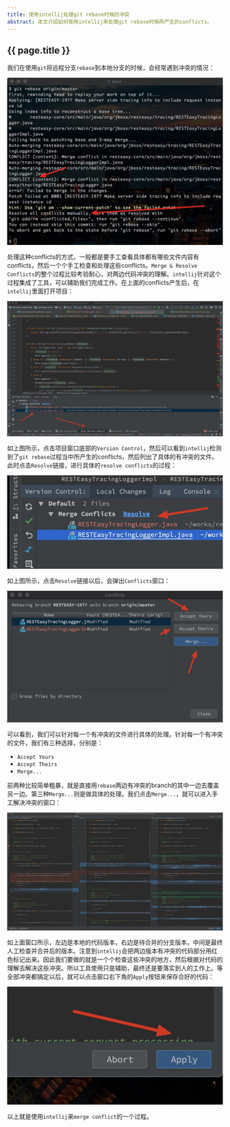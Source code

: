 ```yaml
---
title: 使用intellij处理git rebase时候的冲突
abstract: 本文介绍如何使用intellij来处理git rebase时候所产生的conflicts。
---
```


## {{ page.title }}

我们在使用`git`将远程分支`rebase`到本地分支的时候，会经常遇到冲突的情况：

![](https://raw.githubusercontent.com/liweinan/blogpic2019/master/data/apr13/3121554980605_.pic_hd.jpg)

处理这种conflicts的方式，一般都是要手工查看具体都有哪些文件内容有conflicts，然后一个个手工检查和处理这些conflicts。`Merge & Resolve Conflicts`的整个过程比较考验耐心，对两边代码冲突的理解。`intellij`针对这个过程集成了工具，可以辅助我们完成工作。在上面的conflicts产生后，在`intellij`里面打开项目：

![](https://raw.githubusercontent.com/liweinan/blogpic2019/master/data/apr13/3111554980571_.pic_hd.jpg)

如上图所示，点击项目窗口底部的`Version Control`，然后可以看到`intellij`检测到了`git rebase`过程当中所产生的conflicts，然后列出了具体的有冲突的文件。此时点击`Resolve`链接，进行具体的`resolve conflicts`的过程：

![](https://raw.githubusercontent.com/liweinan/blogpic2019/master/data/apr13/3131554980624_.pic.jpg)

如上图所示，点击`Resolve`链接以后，会弹出`Conflicts`窗口：

![](https://raw.githubusercontent.com/liweinan/blogpic2019/master/data/apr13/3151554980887_.pic.jpg)

可以看到，我们可以针对每一个有冲突的文件进行具体的处理。针对每一个有冲突的文件，我们有三种选择，分别是：

* `Accept Yours`
* `Accept Theirs`
* `Merge...`

前两种比较简单粗暴，就是直接用`rebase`两边有冲突的branch的其中一边去覆盖另一边。第三种`Merge...`则是做具体的处理。我们点击`Merge...`，就可以进入手工解决冲突的窗口：

![](https://raw.githubusercontent.com/liweinan/blogpic2019/master/data/apr13/3161554980900_.pic_hd.jpg)

如上面窗口所示，左边是本地的代码版本，右边是待合并的分支版本，中间是最终人工检查并合并后的版本。注意到`intellij`会把两边版本有冲突的代码部分用红色标记出来。因此我们要做的就是一个个检查这些冲突的地方，然后根据对代码的理解去解决这些冲突。所以工具使用只是辅助，最终还是要落实到人的工作上。等全部冲突都搞定以后，就可以点击窗口右下角的`Apply`按钮来保存合好的代码：

![](https://raw.githubusercontent.com/liweinan/blogpic2019/master/data/apr13/3171554980913_.pic.jpg)

以上就是使用`intellij`来`merge conflict`的一个过程。


